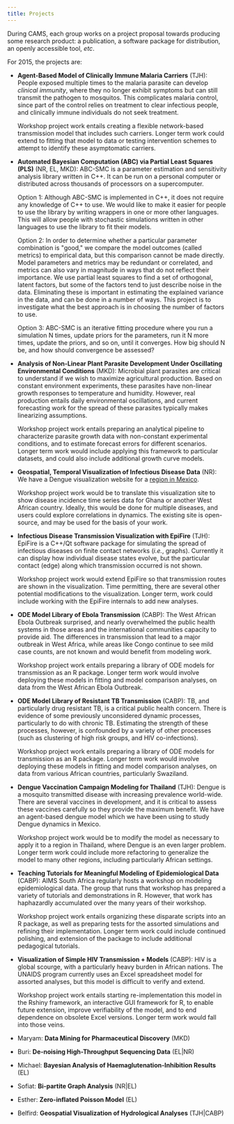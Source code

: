 ```yaml
---
title: Projects
---
```


During CAMS, each group works on a project proposal towards producing some
research product: a publication, a software package for distribution, an openly
accessible tool, *etc*.

For 2015, the projects are:

 - **Agent-Based Model of Clinically Immune Malaria Carriers** (TJH):
 People exposed multiple times to the malaria parasite can develop *clinical immunity*, where they no longer exhibit symptoms but can still transmit the pathogen to mosquitos.  This complicates malaria control, since part of the control relies on treatment to clear infectious people, and clinically immune individuals do not seek treatment.

    Workshop project work entails creating a flexible network-based transmission model that includes such carriers.  Longer term work could extend to fitting that model to data or testing intervention schemes to attempt to identify these asymptomatic carriers.

 - **Automated Bayesian Computation (ABC) via Partial Least Squares (PLS)** (NR, EL, MKD):
 ABC-SMC is a parameter estimation and sensitivity analysis library written in C++.  It can be run on a personal computer or distributed across thousands of processors on a supercomputer.

   Option 1: Although ABC-SMC is implemented in C++, it does not require any knowledge of C++ to use.  We would like to make it easier for people to use the library by writing wrappers in one or more other languages.  This will allow people with stochastic simulations written in other languages to use the library to fit their models.

   Option 2: In order to determine whether a particular parameter combination is "good," we compare the model outcomes (called metrics) to empirical data, but this comparison cannot be made directly.  Model parameters and metrics may be redundant or correlated, and metrics can also vary in magnitude in ways that do not reflect their importance.  We use partial least squares to find a set of orthogonal, latent factors, but some of the factors tend to just describe noise in the data.  Eliminating these is important in estimating the explained variance in the data, and can be done in a number of ways.  This project is to investigate what the best approach is in choosing the number of factors to use.

   Option 3: ABC-SMC is an iterative fitting procedure where you run a simulation N times, update priors for the parameters, run it N more times, update the priors, and so on, until it converges.  How big should N be, and how should convergence be assessed?

 - **Analysis of Non-Linear Plant Parasite Development Under Oscillating Environmental Conditions** (MKD):
 Microbial plant parasites are critical to understand if we wish to maximize agricultural production.  Based on constant environment experiments, these parasites have non-linear growth responses to temperature and humidity.  However, real production entails daily environmental oscillations, and current forecasting work for the spread of these parasites typically makes linearizing assumptions.

    Workshop project work entails preparing an analytical pipeline to characterize parasite growth data with non-constant experimental conditions, and to estimate forecast errors for different scenarios.  Longer term work would include applying this framework to particular datasets, and could also include additional growth curve models.

 - **Geospatial, Temporal Visualization of Infectious Disease Data** (NR):
 We have a Dengue visualization website for a [region in Mexico](tjhladish.github.io/d3_dengue_map/mex.html).

    Workshop project work would be to translate this visualization site to show disease incidence time series data for Ghana or another West African country.  Ideally, this would be done for multiple diseases, and users could explore correlations in dynamics.  The existing site is open-source, and may be used for the basis of your work.

 - **Infectious Disease Transmission Visualization with EpiFire** (TJH):
 EpiFire is a C++/Qt software package for simulating the spread of infectious diseases on finite contact networks (*i.e.*, graphs).  Currently it can display how individual disease states evolve, but the particular contact (edge) along which transmission occurred is not shown.

    Workshop project work would extend EpiFire so that transmission routes are shown in the visualization.  Time permitting, there are several other potential modifications to the visualization.  Longer term, work could include working with the EpiFire internals to add new analyses.

 - **ODE Model Library of Ebola Transmission** (CABP):
 The West African Ebola Outbreak surprised, and nearly overwhelmed the public health systems in those areas and the international communities capacity to provide aid.  The differences in transmission that lead to a major outbreak in West Africa, while areas like Congo continue to see mild case counts, are not known and would benefit from modeling work.

     Workshop project work entails preparing a library of ODE models for transmission as an R package.  Longer term work would involve deploying these models in fitting and model comparison analyses, on data from the West African Ebola Outbreak.

 - **ODE Model Library of Resistant TB Transmission** (CABP):
 TB, and particularly drug resistant TB, is a critical public health concern.  There is evidence of some previously unconsidered dynamic processes, particularly to do with chronic TB.  Estimating the strength of these processes, however, is confounded by a variety of other processes (such as clustering of high risk groups, and HIV co-infections).

    Workshop project work entails preparing a library of ODE models for transmission as an R package.  Longer term work would involve deploying these models in fitting and model comparison analyses, on data from various African countries, particularly Swaziland.

 - **Dengue Vaccination Campaign Modeling for Thailand** (TJH):
 Dengue is a mosquito transmitted disease with increasing prevalence world-wide.  There are several vaccines in development, and it is critical to assess these vaccines carefully so they provide the maximum benefit.  We have an agent-based dengue model which we have been using to study Dengue dynamics in Mexico.

   Workshop project work would be to modify the model as necessary to apply it to a region in Thailand, where Dengue is an even larger problem.  Longer term work could include more refactoring to generalize the model to many other regions, including particularly African settings.

 - **Teaching Tutorials for Meaningful Modeling of Epidemiological Data** (CABP):
 AIMS South Africa regularly hosts a workshop on modeling epidemiological data.  The group that runs that workshop has prepared a variety of tutorials and demonstrations in R.  However, that work has haphazardly accumulated over the many years of their workshop.

     Workshop project work entails organizing these disparate scripts into an R package, as well as preparing tests for the assorted simulations and refining their implementation.  Longer term work could include continued polishing, and extension of the package to include additional pedagogical tutorials.

 - **Visualization of Simple HIV Transmission + Models** (CABP):
 HIV is a global scourge, with a particularly heavy burden in African nations.  The UNAIDS program currently uses an Excel spreadsheet model for assorted analyses, but this model is difficult to verify and extend.

    Workshop project work entails starting re-implementation this model in the Rshiny framework, an interactive GUI framework for R, to enable future extension, improve verifiability of the model, and to end dependence on obsolete Excel versions.  Longer term work would fall into those veins.

 - Maryam: **Data Mining for Pharmaceutical Discovery** (MKD)
 - Buri: **De-noising High-Throughput Sequencing Data** (EL|NR)
 - Michael: **Bayesian Analysis of Haemaglutenation-Inhibition Results** (EL)
 - Sofiat: **Bi-partite Graph Analysis** (NR|EL)
 - Esther: **Zero-inflated Poisson Model** (EL)
 - Belfird: **Geospatial Visualization of Hydrological Analyses** (TJH|CABP)
